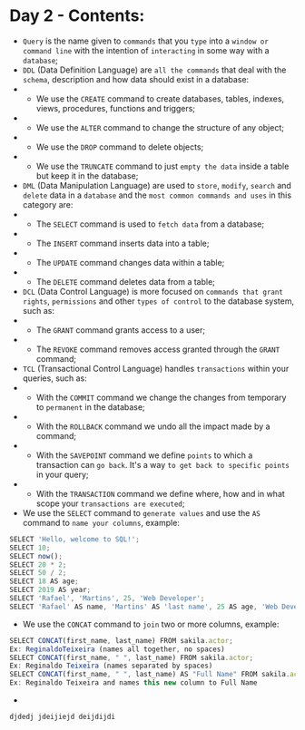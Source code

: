 # Day 2 - Contents: 

* `Query` is the name given to `commands` that you `type` into a `window or command line` with the intention of `interacting` in some way with a `database`; 
* `DDL` (Data Definition Language) are `all the commands` that deal with the `schema`, description and how data should exist in a database: 
* - We use the `CREATE` command to create databases, tables, indexes, views, procedures, functions and triggers; 
* - We use the `ALTER` command to change the structure of any object; 
* - We use the `DROP` command to delete objects; 
* - We use the `TRUNCATE` command to just `empty the data` inside a table but keep it in the database; 
* `DML` (Data Manipulation Language) are used to `store`, `modify`, `search` and `delete` data in a `database` and the `most common commands and uses` in this category are: 
* - The `SELECT` command is used to `fetch data` from a database; 
* - The `INSERT` command inserts data into a table; 
* - The `UPDATE` command changes data within a table; 
* - The `DELETE` command deletes data from a table; 
* `DCL` (Data Control Language) is more focused on `commands that grant rights`, `permissions` and other `types of control` to the database system, such as: 
* - The `GRANT` command grants access to a user; 
* - The `REVOKE` command removes access granted through the `GRANT` command; 
* `TCL` (Transactional Control Language) handles `transactions` within your queries, such as: 
* - With the `COMMIT` command we change the changes from temporary to `permanent` in the database; 
* - With the `ROLLBACK` command we undo all the impact made by a command; 
* - With the `SAVEPOINT` command we define `points` to which a transaction can `go back`. It's a way `to get back to specific points` in your query; 
* - With the `TRANSACTION` command we define where, how and in what scope your `transactions are executed`; 
* We use the `SELECT` command to `generate values` and use the `AS` command to `name your columns`, example: 
```js
SELECT 'Hello, welcome to SQL!'; 
SELECT 10; 
SELECT now(); 
SELECT 20 * 2; 
SELECT 50 / 2; 
SELECT 18 AS age; 
SELECT 2019 AS year; 
SELECT 'Rafael', 'Martins', 25, 'Web Developer'; 
SELECT 'Rafael' AS name, 'Martins' AS 'last name', 25 AS age, 'Web Developer' AS 'Occupation area'; 
```
* We use the `CONCAT` command to `join` two or more columns, example: 
```js
SELECT CONCAT(first_name, last_name) FROM sakila.actor;
Ex: ReginaldoTeixeira (names all together, no spaces)
SELECT CONCAT(first_name, " ", last_name) FROM sakila.actor;
Ex: Reginaldo Teixeira (names separated by spaces)
SELECT CONCAT(first_name, " ", last_name) AS "Full Name" FROM sakila.actor; 
Ex: Reginaldo Teixeira and names this new column to Full Name
```
*
```table
djdedj jdeijiejd deijdijdi
```
